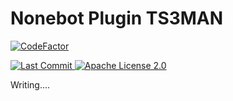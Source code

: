 <div align=“center”>

# Nonebot Plugin TS3MAN

<a href="https://www.codefactor.io/repository/github/cloudwhile/nonebot-plugin-ts3man"><img src="https://www.codefactor.io/repository/github/cloudwhile/nonebot-plugin-ts3man/badge" alt="CodeFactor" /></a>

<a href="https://github.com/Cloudwhile/nonebot-plugin-ts3man/activity">
  <img src="https://img.shields.io/github/last-commit/Cloudwhile/nonebot-plugin-ts3man/master" alt="Last Commit"/>
</a>

<a href="./LICENSE">
  <img src="https://img.shields.io/github/license/Cloudwhile/nonebot-plugin-ts3man" alt="Apache License 2.0" />
</a>

</div>



Writing....
